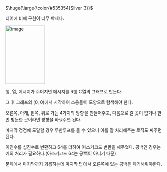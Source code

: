 <p>$\huge{\large{\color{#535354}Silver 3}}$</p>

티어에 비해 구현이 너무 빡세다.

<img width="126" height="185" alt="image" src="https://github.com/user-attachments/assets/11987e2e-9946-4003-ab2d-479f17ff55e2" />

행, 열, 메시지가 주어지면 메시지를 R행 C열의 그래프로 만든다.

그 후 그래프의 (0, 0)에서 시작하여 소용돌이 모양으로 탐색해야 한다.

오른쪽, 아래, 왼쪽, 위로 가는 4가지의 방향을 만들어주고, 다음으로 갈 곳이 없거나 한번 방문한 곳이라면 방향을 바꿔주면 된다.

마지막 정점에 도달할 경우 무한루프를 돌 수 있으니 이를 잘 처리해주는 로직도 짜주면 된다.

이진수를 십진수로 변환하고 64를 더하여 아스키코드 변환을 해주었다. 공백인 경우는 예외 처리가 필요하다.(아스키코드 64는 공백이 아니기 때문)

문제에서 마지막까지 괴롭히는데 마지막 답에서 오른쪽에 있는 공백은 제거해줘야한다.
